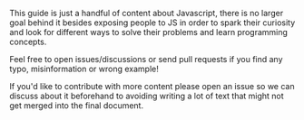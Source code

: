 This guide is just a handful of content about Javascript, there is no larger goal behind it besides exposing people to JS in order to spark their curiosity and look for different ways to solve their problems and learn programming concepts.

Feel free to open issues/discussions or send pull requests if you find any typo, misinformation or wrong example!

If you'd like to contribute with more content please open an issue so we can discuss about it beforehand to avoiding writing a lot of text that might not get merged into the final document.